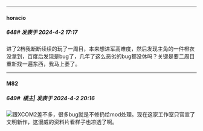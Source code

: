 ﻿
*****

####  horacio  
##### 648#       发表于 2024-4-2 17:17

进了2档我断断续续的玩了一周目，本来想进军高难度，然后发现主角的一件橙衣没拿到，百度后发现是bug了，几年了这么恶劣的bug都没休吗？关键是要二周目重新找一遍东西，我马上萎了。


*****

####  M82  
##### 649#         楼主| 发表于 2024-4-2 20:16

<img src="https://static.saraba1st.com/image/smiley/face2017/018.png" referrerpolicy="no-referrer">跟XCOM2差不多，很多bug就是不修扔给mod处理。现在这家工作室只官宣了文明新作，这漫威的资料片看样子也凉透了啊。

